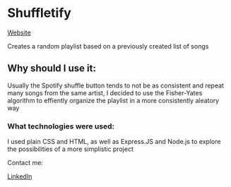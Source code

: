 # Shuffletify

[Website](https://alejoseed.github.io/Shuffletify/)

Creates a random playlist based on a previously created list of songs 

## Why should I use it:

Usually the Spotify shuffle button tends to not be as consistent and repeat many songs from the same artist, I decided to use the Fisher-Yates algorithm to
effiently organize the playlist in a more consistently aleatory way

### What technologies were used:

I used plain CSS and HTML, as well as Express.JS and Node.js to explore the possibilities of a more simplistic project

Contact me:

[LinkedIn](https://www.linkedin.com/in/alejandropalmar/)
